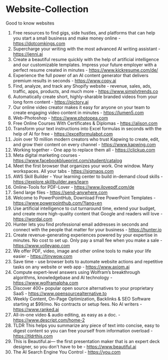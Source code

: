 # Website-Collection
Good to know websites


1. Free resources to find gigs, side hustles, and platforms that can help you start a small business and make money online - https://dotcomkings.com 
2. Supercharge your writing with the most advanced AI writing assistant - https://jenni.ai 
3. Create a beautiful resume quickly with the help of artificial intelligence and our customizable templates. Impress your future employer with a perfect resume created in minutes - https://www.kickresume.com/de/
4. Experience the full power of an AI content generator that delivers premium results in seconds - https://www.copy.ai
5. Find, analyze, and track any Shopify website - revenue, sales, ads, traffic, apps, products, and much more - https://www.simplytrends.co
6. Automatically create short, highly-sharable branded videos from your long form content - https://pictory.ai
7. Our online video creator makes it easy for anyone on your team to create engaging video content in minutes - https://lumen5.com
8. Web-Photoshop - https://www.photopea.com
9. Free Online Courses With Certificates & Diplomas - https://alison.com
10. Transform your text instructions into Excel formulas in seconds with the help of AI for free - https://excelformulabot.com
11. Join over 10 million modern creators who trust Kapwing to create, edit, and grow their content on every channel - https://www.kapwing.com
12. Working together - One app to replace them all - https://clickup.com
13. Meta digital marketing courses - https://www.facebookblueprint.com/student/catalog 
14. Meet the first browser that organizes your work. One window. Many workspaces. All your tabs - https://sigmaos.com 
15. AWS Skill Builder - Your learning center to build in-demand cloud skills - https://explore.skillbuilder.aws/learn
16. Online-Tools for PDF-Lover - https://www.ilovepdf.com/de
17. Send large files - https://send-anywhere.com
18. Welcome to PowerPointHub, Download Free PowerPoint Templates - https://www.powerpointhub.com/?lang=en
19. Use artificial intelligence to cut turnaround time, extend your budget, and create more high-quality content that Google and readers will love - https://wordai.com
20. Hunter lets you find professional email addresses in seconds and connect with the people that matter for your business - https://hunter.io
21. Create revenue-generating experiences powered by your expertise in minutes. No cost to set up. Only pay a small fee when you make a sale - https://www.volleyapp.com
22. We offer PDF, video, image and other online tools to make your life easier - https://tinywow.com
23. Save time - use browser bots to automate website actions and repetitive tasks on any website or web app - https://www.axiom.ai
24. Compute expert-level answers using Wolfram’s breakthrough algorithms, knowledgebase and AI technology - https://www.wolframalpha.com
25. Discover 400+ popular open source alternatives to your proprietary SaaS - https://www.opensourcealternative.to
26. Weekly Content, On-Page Optimization, Backlinks & SEO Software starting at $99/mo. No contracts or setup fees. No AI writers - https://www.ranked.ai
27. All-in-one video & audio editing, as easy as a doc. - https://www.descript.com/home-2
28. TLDR This helps you summarize any piece of text into concise, easy to digest content so you can free yourself from information overload - https://tldrthis.com
29. This is Beautiful.ai— the first presentation maker that is an expert deck designer, so you don't have to be - https://www.beautiful.ai
30. The AI Search Engine You Control - https://you.com
